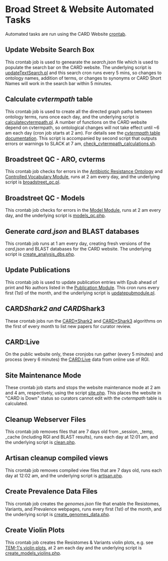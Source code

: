 # Broad Street & Website Automated Tasks

Automated tasks are run using the CARD Website [crontab](https://devcard.mcmaster.ca:8888/root/card-website/-/blob/master/_crons/crontab).

## Update Website Search Box

This crontab job is used to genearate the *search.json* file which is used to populate the search bar on the CARD website. The underlying script is [updateTextSearch.pl](https://devcard.mcmaster.ca:8888/root/card-website/-/blob/master/_scripts/ontology_search/updateTextSearch.pl) and this search cron runs every 5 mins, so changes to ontology names, addition of terms, or changes to synonyms or CARD Short Names will work in the search bar within 5 minutes.

## Calculate *cvtermpath* table

This crontab job is used to create all the directed graph paths between ontology terms, runs once each day, and the underlying script is [calculatecvtermpath.pl](https://devcard.mcmaster.ca:8888/root/card-website/-/blob/master/_scripts/calculate_cvtermpath/calculatecvtermpath.pl). A number of functions on the CARD website depend on cvtermpath, so ontological changes will not take effect until ~6 am each day (cron job starts at 2 am). For details see the [*cvtermpath* table documentation](/database_modules/controlled_vocabulary_module.md). This script is accompanied by second script that outputs errors or warnings to SLACK at 7 am, [check_cvtermpath_calculations.sh](https://devcard.mcmaster.ca:8888/root/card-website/-/blob/master/_scripts/calculate_cvtermpath/check_cvtermpath_calculations.sh).

## Broadstreet QC - ARO, cvterms

This crontab job checks for errors in the [Antibiotic Resistance Ontology](/ontologies/antibiotic_resistance_ontology.md) and [Controlled Vocabulary Module](/database_modules/controlled_vocabulary_module.md), runs at 2 am every day, and the underlying script is [broadstreet_qc.pl](https://devcard.mcmaster.ca:8888/root/card-website/-/blob/master/_scripts/quality_control/broadstreet_qc.pl).

## Broadstreet QC - Models

This crontab job checks for errors in the [Model Module](/database_modules/model_module.md), runs at 2 am every day, and the underlying script is [models_qc.php](https://devcard.mcmaster.ca:8888/root/card-website/-/blob/master/_scripts/quality_control/models_qc.php).

## Generate *card.json* and BLAST databases

This crontab job runs at 1 am every day, creating fresh versions of the *card.json* and BLAST databases for the CARD website. The underlying script is [create_analysis_dbs.php](https://devcard.mcmaster.ca:8888/root/card-website/-/blob/master/_scripts/generate_analysis_databases/create_analysis_dbs.php).

## Update Publications

This crontab job is used to update publication entries with Epub ahead of print and No authors listed in the [Publication Module](publication_module.md). This cron runs every first (1st) of the month, and the underlying script is [updatepubmodule.pl](https://devcard.mcmaster.ca:8888/root/card-website/-/blob/master/_scripts/pub_module/updatepubmodule.pl).

## CARD*Shark2 and CARD*Shark3

These crontab jobs run the [CARD*Shark2](https://devcard.mcmaster.ca:8888/sharmaan/CARDshark2) and [CARD*Shark3](https://devcard.mcmaster.ca:8888/arman/cardshark3) algorithms on the first of every month to list new papers for curator review.

## CARD:Live

On the public website only, these cronjobs run gather (every 5 minutes) and process (every 6 minutes) the [CARD:Live](https://card.mcmaster.ca/live) data from online use of RGI.

## Site Maintenance Mode

These crontab job starts and stops the website maintenance mode at 2 am and 4 am, respectively, using the script [site.php](https://devcard.mcmaster.ca:8888/root/card-website/-/blob/master/_scripts/maintenance/site.php). This places the website in "CARD is Down" status so curators cannot edit with the *cvtermpath* table is calculated.

## Cleanup Webserver Files

This crontab job removes files that are 7 days old from _session, _temp, _cache (including RGI and BLAST results), runs each day at 12:01 am, and the underlying script is [clean.php](https://devcard.mcmaster.ca:8888/root/card-website/-/blob/master/_scripts/cleanup/clean.php). 

## Artisan cleanup compiled views

This crontab job removes compiled view files that are 7 days old, runs each day at 12:02 am, and the underlying script is [artisan.php](https://devcard.mcmaster.ca:8888/root/card-website/-/blob/master/_scripts/cleanup/artisan.php). 

## Create Prevalence Data Files

This crontab job creates the *genomes.json* file that enable the Resistomes, Variants, and Prevalence webpages, runs every first (1st) of the month, and the underlying script is [create_genomes_data.php](https://devcard.mcmaster.ca:8888/root/card-website/-/blob/master/_scripts/generate_prevalence_data/create_genomes_data.php). 

## Create Violin Plots

This crontab job creates the Resistomes & Variants violin plots, e.g. see [TEM-1's violin plots](https://devcard.mcmaster.ca/prevalence/355), at 2 am each day and the underlying script is [create_models_violins.php](https://devcard.mcmaster.ca:8888/root/card-website/-/blob/master/_scripts/generate_prevalence_data/create_models_violins.php). 

